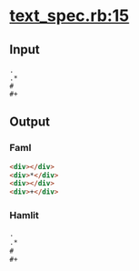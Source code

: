 # [text\_spec.rb:15](/spec/hamlit/engine/text_spec.rb#L15)
## Input
```haml
.
.*
#
#+

```

## Output
### Faml
```html
<div></div>
<div>*</div>
<div></div>
<div>+</div>

```

### Hamlit
```html
.
.*
#
#+

```

